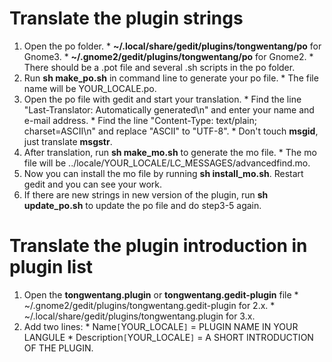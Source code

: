 

# Translate the plugin strings #
  1. Open the po folder.
    * **~/.local/share/gedit/plugins/tongwentang/po** for Gnome3.
    * **~/.gnome2/gedit/plugins/tongwentang/po** for Gnome2.
    * There should be a .pot file and several .sh scripts in the po folder.
  1. Run **sh make\_po.sh** in command line to generate your po file.
    * The file name will be YOUR\_LOCALE.po.
  1. Open the po file with gedit and start your translation.
    * Find the line "Last-Translator: Automatically generated\n" and enter your name and e-mail address.
    * Find the line "Content-Type: text/plain; charset=ASCII\n" and replace "ASCII" to "UTF-8".
    * Don't touch **msgid**, just translate **msgstr**.
  1. After translation, run **sh make\_mo.sh** to generate the mo file.
    * The mo file will be ../locale/YOUR\_LOCALE/LC\_MESSAGES/advancedfind.mo.
  1. Now you can install the mo file by running **sh install\_mo.sh**. Restart gedit and you can see your work.
  1. If there are new strings in new version of the plugin, run **sh update\_po.sh** to update the po file and do step3-5 again.

# Translate the plugin introduction in plugin list #
  1. Open the **tongwentang.plugin** or **tongwentang.gedit-plugin** file
    * ~/.gnome2/gedit/plugins/tongwentang.gedit-plugin for 2.x.
    * ~/.local/share/gedit/plugins/tongwentang.plugin for 3.x.
  1. Add two lines:
    * Name`[`YOUR\_LOCALE`]` = PLUGIN NAME IN YOUR LANGULE
    * Description`[`YOUR\_LOCALE`]` = A SHORT INTRODUCTION OF THE PLUGIN.
